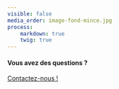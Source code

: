 ```yaml
---
visible: false
media_order: image-fond-mince.jpg
process:
    markdown: true
    twig: true
---
```


<h4 class="wow-outer"><span>Vous avez des questions&nbsp;?</span></h4>
<div class="button-outer"><a class="btn-md button button-primary button-winona wow slideInLeft" href="{{ base_url_relative }}/contact">Contactez-nous&nbsp;!</a></div>